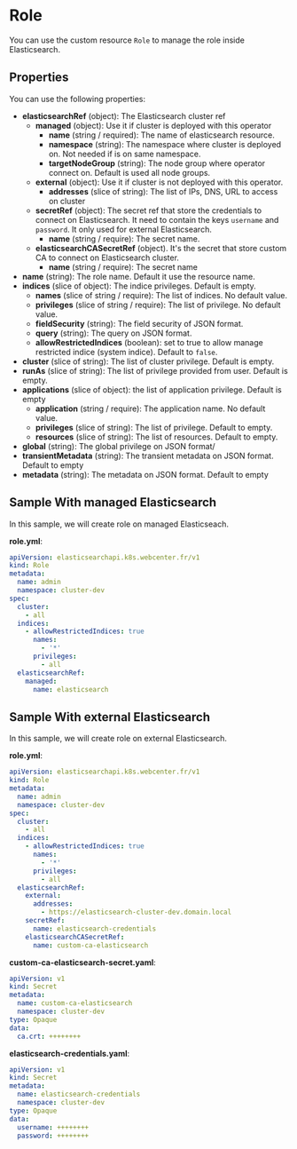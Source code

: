 # Role

You can use the custom resource `Role` to manage the role inside Elasticsearch.

## Properties

You can use the following properties:
- **elasticsearchRef** (object): The Elasticsearch cluster ref
  - **managed** (object): Use it if cluster is deployed with this operator
    - **name** (string / required): The name of elasticsearch resource.
    - **namespace** (string): The namespace where cluster is deployed on. Not needed if is on same namespace.
    - **targetNodeGroup** (string): The node group where operator connect on. Default is used all node groups.
  - **external** (object): Use it if cluster is not deployed with this operator.
    - **addresses** (slice of string): The list of IPs, DNS, URL to access on cluster
  - **secretRef** (object): The secret ref that store the credentials to connect on Elasticsearch. It need to contain the keys `username` and `password`. It only used for external Elasticsearch.
    - **name** (string / require): The secret name.
  - **elasticsearchCASecretRef** (object). It's the secret that store custom CA to connect on Elasticsearch cluster.
    - **name** (string / require): The secret name
- **name** (string): The role name. Default it use the resource name.
- **indices** (slice of object): The indice privileges. Default is empty.
  - **names** (slice of string / require): The list of indices. No default value.
  - **privileges** (slice of string / require): The list of privilege. No default value.
  - **fieldSecurity** (string): The field security of JSON format.
  - **query** (string): The query on JSON format.
  - **allowRestrictedIndices** (boolean): set to true to allow manage restricted indice (system indice). Default to `false`.
- **cluster** (slice of string): The list of cluster privilege. Default is empty.
- **runAs** (slice of string): The list of privilege provided from user. Default is empty.
- **applications** (slice of object): the list of application privilege. Default is empty
  - **application** (string / require): The application name. No default value.
  - **privileges** (slice of string): The list of privilege. Default to empty.
  - **resources** (slice of string): The list of resources. Default to empty.
- **global** (string): The global privilege on JSON format/
- **transientMetadata** (string): The transient metadata on JSON format. Default to empty
- **metadata** (string): The metadata on JSON format. Default to empty

## Sample With managed Elasticsearch

In this sample, we will create role on managed Elasticseach.

**role.yml**:
```yaml
apiVersion: elasticsearchapi.k8s.webcenter.fr/v1
kind: Role
metadata:
  name: admin
  namespace: cluster-dev
spec:
  cluster:
    - all
  indices:
    - allowRestrictedIndices: true
      names:
        - '*'
      privileges:
        - all
  elasticsearchRef:
    managed:
      name: elasticsearch
```

## Sample With external Elasticsearch

In this sample, we will create role on external Elasticsearch.

**role.yml**:
```yaml
apiVersion: elasticsearchapi.k8s.webcenter.fr/v1
kind: Role
metadata:
  name: admin
  namespace: cluster-dev
spec:
  cluster:
    - all
  indices:
    - allowRestrictedIndices: true
      names:
        - '*'
      privileges:
        - all
  elasticsearchRef:
    external:
      addresses:
        - https://elasticsearch-cluster-dev.domain.local
    secretRef:
      name: elasticsearch-credentials
    elasticsearchCASecretRef:
      name: custom-ca-elasticsearch
```

**custom-ca-elasticsearch-secret.yaml**:
```yaml
apiVersion: v1
kind: Secret
metadata:
  name: custom-ca-elasticsearch
  namespace: cluster-dev
type: Opaque
data:
  ca.crt: ++++++++
```

**elasticsearch-credentials.yaml**:
```yaml
apiVersion: v1
kind: Secret
metadata:
  name: elasticsearch-credentials
  namespace: cluster-dev
type: Opaque
data:
  username: ++++++++
  password: ++++++++
```